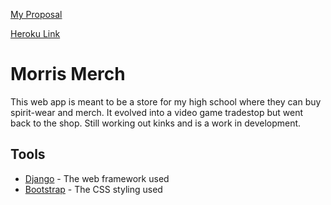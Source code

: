 [My Proposal](proposal.md)

[Heroku Link](https://morris-merch.herokuapp.com/)

# Morris Merch

This web app is meant to be a store for my high school where they can buy spirit-wear and merch. It evolved into a video game tradestop
but went back to the shop. Still working out kinks and is a work in development.

## Tools

* [Django](https://www.djangoproject.com/) - The web framework used
* [Bootstrap](https://getbootstrap.com/) - The CSS styling used
